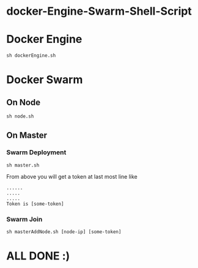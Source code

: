 # docker-Engine-Swarm-Shell-Script

# Docker Engine
```
sh dockerEngine.sh
```

# Docker Swarm
## On Node
```
sh node.sh
```

## On Master
### Swarm Deployment
```
sh master.sh
```

From above you will get a token at last most line like
```
......
.....
.....
Token is [some-token]
````

### Swarm Join
```
sh masterAddNode.sh [node-ip] [some-token]
```



# ALL DONE :)
